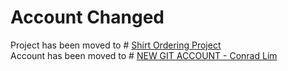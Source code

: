 # Account Changed
 Project has been moved to #  <a href ="https://conradlim.github.io/shirtorder/">Shirt Ordering Project</a>  
 Account has been moved to  # <a href="https://github.com/conradlim">NEW GIT ACCOUNT - Conrad Lim </a>

